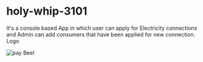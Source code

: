 # holy-whip-3101
It's a console based App in which user can apply for Electricity connections and Admin can add consumers that have been applied for new connection.
Logo 

![pay Beel](https://user-images.githubusercontent.com/99540875/228315129-e9d5be5f-4245-4276-91ac-1c7071eac926.jpg)

 
